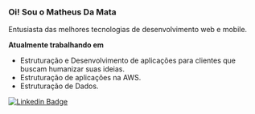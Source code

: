 
<h3 align="left">Oi! Sou o Matheus Da Mata</h3>
Entusiasta das melhores tecnologias de desenvolvimento web e mobile.

<strong>Atualmente trabalhando em</strong>
<ul>
 <li>Estruturação e Desenvolvimento de aplicações para clientes que buscam humanizar suas ideias.</li>
 <li>Estruturação de aplicações na AWS.</li>
 <li>Estruturação de Dados.</li>
</ul>

[![Linkedin Badge](https://img.shields.io/badge/-Matheus%20da%20Mata-7928Ca?style=flat-square&logo=Linkedin&logoColor=white&link=https://www.linkedin.com/in/matheus-da-mata-3875b1166/)](https://www.linkedin.com/in/matheus-da-mata-3875b1166/)
